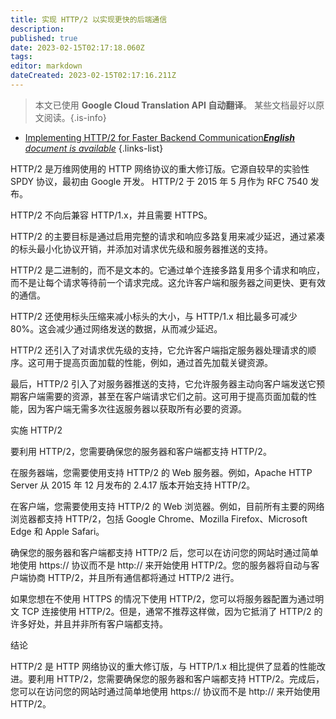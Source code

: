 ```yaml
---
title: 实现 HTTP/2 以实现更快的后端通信
description: 
published: true
date: 2023-02-15T02:17:18.060Z
tags: 
editor: markdown
dateCreated: 2023-02-15T02:17:16.211Z
---
```


> 本文已使用 **Google Cloud Translation API 自动翻译**。
某些文档最好以原文阅读。{.is-info}



- [Implementing HTTP/2 for Faster Backend Communication***English** document is available*](/en/Knowledge-base/Backend/implementing-http2-for-faster-backend-communication)
{.links-list}


HTTP/2 是万维网使用的 HTTP 网络协议的重大修订版。它源自较早的实验性 SPDY 协议，最初由 Google 开发。 HTTP/2 于 2015 年 5 月作为 RFC 7540 发布。

HTTP/2 不向后兼容 HTTP/1.x，并且需要 HTTPS。

HTTP/2 的主要目标是通过启用完整的请求和响应多路复用来减少延迟，通过紧凑的标头最小化协议开销，并添加对请求优先级和服务器推送的支持。

HTTP/2 是二进制的，而不是文本的。它通过单个连接多路复用多个请求和响应，而不是让每个请求等待前一个请求完成。这允许客户端和服务器之间更快、更有效的通信。

HTTP/2 还使用标头压缩来减小标头的大小，与 HTTP/1.x 相比最多可减少 80%。这会减少通过网络发送的数据，从而减少延迟。

HTTP/2 还引入了对请求优先级的支持，它允许客户端指定服务器处理请求的顺序。这可用于提高页面加载的性能，例如，通过首先加载关键资源。

最后，HTTP/2 引入了对服务器推送的支持，它允许服务器主动向客户端发送它预期客户端需要的资源，甚至在客户端请求它们之前。这可用于提高页面加载的性能，因为客户端无需多次往返服务器以获取所有必要的资源。

 实施 HTTP/2

要利用 HTTP/2，您需要确保您的服务器和客户端都支持 HTTP/2。

在服务器端，您需要使用支持 HTTP/2 的 Web 服务器。例如，Apache HTTP Server 从 2015 年 12 月发布的 2.4.17 版本开始支持 HTTP/2。

在客户端，您需要使用支持 HTTP/2 的 Web 浏览器。例如，目前所有主要的网络浏览器都支持 HTTP/2，包括 Google Chrome、Mozilla Firefox、Microsoft Edge 和 Apple Safari。

确保您的服务器和客户端都支持 HTTP/2 后，您可以在访问您的网站时通过简单地使用 https:// 协议而不是 http:// 来开始使用 HTTP/2。您的服务器将自动与客户端协商 HTTP/2，并且所有通信都将通过 HTTP/2 进行。

如果您想在不使用 HTTPS 的情况下使用 HTTP/2，您可以将服务器配置为通过明文 TCP 连接使用 HTTP/2。但是，通常不推荐这样做，因为它抵消了 HTTP/2 的许多好处，并且并非所有客户端都支持。

结论

HTTP/2 是 HTTP 网络协议的重大修订版，与 HTTP/1.x 相比提供了显着的性能改进。要利用 HTTP/2，您需要确保您的服务器和客户端都支持 HTTP/2。完成后，您可以在访问您的网站时通过简单地使用 https:// 协议而不是 http:// 来开始使用 HTTP/2。